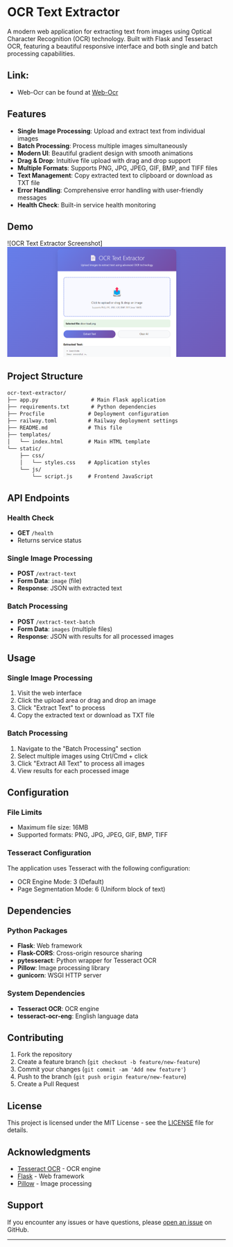 # OCR Text Extractor

A modern web application for extracting text from images using Optical Character Recognition (OCR) technology. Built with Flask and Tesseract OCR, featuring a beautiful responsive interface and both single and batch processing capabilities.

## Link:
- Web-Ocr can be found at [Web-Ocr](https://web-ocr.up.railway.app)

## Features

- **Single Image Processing**: Upload and extract text from individual images
- **Batch Processing**: Process multiple images simultaneously
- **Modern UI**: Beautiful gradient design with smooth animations
- **Drag & Drop**: Intuitive file upload with drag and drop support
- **Multiple Formats**: Supports PNG, JPG, JPEG, GIF, BMP, and TIFF files
- **Text Management**: Copy extracted text to clipboard or download as TXT file
- **Error Handling**: Comprehensive error handling with user-friendly messages
- **Health Check**: Built-in service health monitoring

## Demo

![OCR Text Extractor Screenshot]![A screenshot of the website for this project](screenshot.png)

## Project Structure

```
ocr-text-extractor/
├── app.py                 # Main Flask application
├── requirements.txt       # Python dependencies
├── Procfile              # Deployment configuration
├── railway.toml          # Railway deployment settings
├── README.md             # This file
├── templates/
│   └── index.html        # Main HTML template
└── static/
    ├── css/
    │   └── styles.css    # Application styles
    └── js/
        └── script.js     # Frontend JavaScript
```

## API Endpoints

### Health Check
- **GET** `/health`
- Returns service status

### Single Image Processing
- **POST** `/extract-text`
- **Form Data**: `image` (file)
- **Response**: JSON with extracted text

### Batch Processing
- **POST** `/extract-text-batch`
- **Form Data**: `images` (multiple files)
- **Response**: JSON with results for all processed images

## Usage

### Single Image Processing

1. Visit the web interface
2. Click the upload area or drag and drop an image
3. Click "Extract Text" to process
4. Copy the extracted text or download as TXT file

### Batch Processing

1. Navigate to the "Batch Processing" section
2. Select multiple images using Ctrl/Cmd + click
3. Click "Extract All Text" to process all images
4. View results for each processed image

## Configuration

### File Limits
- Maximum file size: 16MB
- Supported formats: PNG, JPG, JPEG, GIF, BMP, TIFF

### Tesseract Configuration
The application uses Tesseract with the following configuration:
- OCR Engine Mode: 3 (Default)
- Page Segmentation Mode: 6 (Uniform block of text)

## Dependencies

### Python Packages
- **Flask**: Web framework
- **Flask-CORS**: Cross-origin resource sharing
- **pytesseract**: Python wrapper for Tesseract OCR
- **Pillow**: Image processing library
- **gunicorn**: WSGI HTTP server

### System Dependencies
- **Tesseract OCR**: OCR engine
- **tesseract-ocr-eng**: English language data

## Contributing

1. Fork the repository
2. Create a feature branch (`git checkout -b feature/new-feature`)
3. Commit your changes (`git commit -am 'Add new feature'`)
4. Push to the branch (`git push origin feature/new-feature`)
5. Create a Pull Request

## License

This project is licensed under the MIT License - see the [LICENSE](LICENSE) file for details.

## Acknowledgments

- [Tesseract OCR](https://github.com/tesseract-ocr/tesseract) - OCR engine
- [Flask](https://flask.palletsprojects.com/) - Web framework
- [Pillow](https://pillow.readthedocs.io/) - Image processing

## Support

If you encounter any issues or have questions, please [open an issue](https://github.com/yourusername/ocr-text-extractor/issues) on GitHub.

---